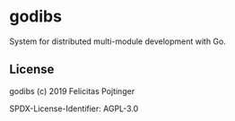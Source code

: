 # godibs

System for distributed multi-module development with Go.

## License

godibs (c) 2019 Felicitas Pojtinger

SPDX-License-Identifier: AGPL-3.0
